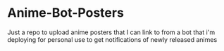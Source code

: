 # Anime-Bot-Posters

Just a repo to upload anime posters that I can link to from a bot that i'm deploying for personal use to get notifications of newly released animes
